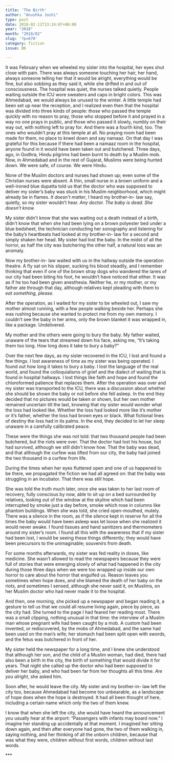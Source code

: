 ```yaml
---
title: 'The Birth'
author: "Anushka Joshi"
type: post
date: 2018-02-11T13:24:07+00:00
year: "2018"
month: "2018/02"
slug: '?p=670'
category: fiction
issue: B6

---
```

It was February when we wheeled my sister into the hospital, her eyes shut close with pain. There was always someone touching her hair, her hand, always someone telling her that it would be alright, everything would be fine, but also sobbing as they said it, while she drifted in and out of consciousness. The hospital was quiet, the nurses talked quietly. People waiting outside the ICU wore sweaters and caps in bright colors. This was Ahmedabad, we would always be unused to the winter. A little temple had been set up near the reception, and I realized even then that the hospital was divided into three kinds of people: those who passed the temple quickly with no reason to pray, those who stopped before it and prayed in a way no one prays in public, and those who passed it slowly, numbly on their way out, with nothing left to pray for. And there was a fourth kind, too. The ones who wouldn’t pray at this temple at all. No praying room had been made for them, no place to kneel down and say namaaz. On that day I was grateful for this because if there had been a namaaz room in the hospital, anyone found in it would have been taken out and butchered. Three days, ago, in Godhra, Hindu pilgrims had been burnt to death by a Muslim mob. Now, in Ahmedabad and in the rest of Gujarat, Muslims were being hunted down. We were safe, of course. We were Hindu.

None of the Muslim doctors and nurses had shown up; even some of the Christian nurses were absent. A thin, small nurse in a brown uniform and a well-ironed blue dupatta told us that the doctor who was supposed to deliver my sister’s baby was stuck in his Muslim neighborhood, which might already be in flames. _It doesn’t matter_, I heard my brother-in- law say, quietly, so my sister wouldn’t hear. _Any doctor. The baby is dead. She doesn’t know._

My sister didn’t know that she was waiting out a death instead of a birth, didn’t know that when she had been lying on a brown polyester bed under a blue bedsheet, the technician conducting her sonography and listening for the baby’s heartbeats had looked at my brother-in- law for a second and simply shaken her head. My sister had lost the baby. In the midst of all the horror, as half the city was butchering the other half, a natural loss was an anomaly.

Now my brother-in- law waited with us in the hallway outside the operation theatre. A fly sat on his slipper, sucking his blood steadily, and I remember thinking that even if one of the brown stray dogs who wandered the lanes of our city had been biting his foot, he wouldn’t have noticed that either. It was as if he too had been given anesthesia. Neither he, or my mother, or my father ate through that day, although relatives kept pleading with them to _eat something, please_.

After the operation, as I waited for my sister to be wheeled out, I saw my mother almost running, with a few people walking beside her. Perhaps she was rushing because she wanted to protect me from my own memory. I couldn’t see the baby in her arms, only the brown blanket it was wrapped in, like a package. Undelivered.

My mother and the others were going to bury the baby. My father waited, unaware of the tears that streamed down his face, asking me, “It’s taking them too long. How long does it take to bury a baby?”

Over the next few days, as my sister recovered in the ICU, I lost and found a few things. I lost awareness of time as my sister was being operated. I found out how long it takes to bury a baby. I lost the language of the real world, and found the colloquialisms of grief and the dialect of waiting that is found in hospital hallways. I lost things like faith and hope and found the chloroformed patience that replaces them. After the operation was over and my sister was transported to the ICU, there was a discussion about whether she should be shown the baby or not before she fell asleep. In the end they decided that no pictures would be taken or shown, but her own mother remained uncertain till the last, knowing that my sister would wonder what the loss had looked like. Whether the loss had looked more like it’s mother or it’s father, whether the loss had brown eyes or black. What fictional lines of destiny the loss had in its palms. In the end, they decided to let her sleep unaware in a carefully calibrated peace.

These were the things she was not told: that two thousand people had been butchered, but the riots were over. That the doctor had lost his house, but had survived, although we still didn’t know how. That the baby was dead, and that although the curfew was lifted from our city, the baby had joined the two thousand in a curfew from life.

During the times when her eyes fluttered open and one of us happened to be there, we propagated the fiction we had all agreed on: that the baby was struggling in an incubator. That there was still hope.

She was told the truth much later, once she was taken to her last room of recovery, fully conscious by now, able to sit up on a bed surrounded by relatives, looking out of the window at the skyline which had been interrupted by smoke just a day before, smoke which rose in columns like phantom buildings. When she was told, she cried open-mouthed, mutely. There was a silence in the room, as if the silence kept in reserve for all the times the baby would have been asleep was let loose when she realized it would never awake. I found tissues and hand sanitizers and thermometers around my sister’s room. I found all this with the awareness that if my sister had been lost, I would be seeing these things differently; they would have been precursors to the unimaginable; souvenirs from death.

For some months afterwards, my sister was fed reality in doses, like medicine. She wasn’t allowed to read the newspapers because they were full of stories that were emerging slowly of what had happened in the city during those three days when we were too wrapped up inside our own horror to care about the horror that engulfed us. Reason leaves you sometimes when hope does, and she blamed the death of her baby on the riots, and sometimes I sensed, although she never said it, on Muslims, on her Muslim doctor who had never made it to the hospital.

And then, one morning, she picked up a newspaper and began reading it, a gesture to tell us that we could all resume living again, piece by piece, as the city had. She turned to the page I had feared her reading most. There was a small clipping, nothing unusual in that time: the interview of a Muslim man whose pregnant wife had been caught by a mob. A custom had been invented, or rediscovered, by the mobs of Ahmedabad, and the same had been used on the man’s wife; her stomach had been split open with swords, and the fetus was butchered in front of her.

My sister held the newspaper for a long time, and I knew she understood that although her son, and the child of a Muslim woman, had died, there had also been a birth in the city, the birth of something that would divide it for years. That night she called up the doctor who had been supposed to deliver her baby, and who had been far from her thoughts all this time. _Are you alright_, she asked him.

Soon after, he would leave the city. My sister and my brother-in- law left the city too, because Ahmedabad had become too unbearable, as a landscape of hope does when the hope is destroyed. It had all been thought of here, including a certain name which only the two of them knew.

I know that when she left the city, she would have heard the announcement you usually hear at the airport: “Passengers with infants may board now.” I imagine her standing up accidentally at that moment. I imagined her sitting down again, and then after everyone had gone, the two of them walking in, saying nothing, and her thinking of all the unborn children, because that was what they were, children without first words, children without last words.

\***

